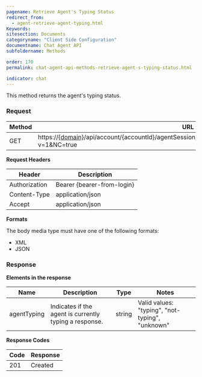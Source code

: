 ```yaml
---
pagename: Retrieve Agent's Typing Status
redirect_from:
  - agent-retrieve-agent-typing.html
Keywords:
sitesection: Documents
categoryname: "Client Side Configuration"
documentname: Chat Agent API
subfoldername: Methods

order: 170
permalink: chat-agent-api-methods-retrieve-agent-s-typing-status.html

indicator: chat
---
```


This method returns the agent's typing status.

### Request

| Method | URL                                                                                                   |
|--------|-------------------------------------------------------------------------------------------------------|
| GET    | https://[{domain}](/agent-domain-domain-api.html)/api/account/{accountId}/agentSession/{agentSessionId}/chat/{chatId}/info/agentTyping?v=1&NC=true |

**Request Headers**

| Header                                   | Description                |
|------------------------------------------|----------------------------|
| Authorization                            | Bearer {bearer-from-login} |
| Content-Type                             | application/json           |
| Accept                                   | application/json           |

**Formats**

The body media type must have one of the following formats:

- XML
- JSON

### Response

**Elements in the response**

 | Name        | Description                                            | Type   | Notes                                           |
|-------------|--------------------------------------------------------|--------|-------------------------------------------------|
| agentTyping | Indicates if the agent is currently typing a response. | string | Valid values: "typing", "not-typing", "unknown" |

**Response Codes**

 |Code|  Response|
 |:---  |:---|
 |201  |Created |
